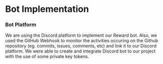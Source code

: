 # Bot Implementation

### Bot Platform

We are using the Discord platform to implement our Reward bot. Also, we used the GitHub Webhook to monitor the activities occuring on the Github repository (eg. commits, issues, comments, etc) and link it to our Discord platform. We were able to create and integrate Discord bot to our project with the use of some private key tokens.

